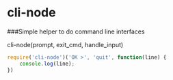 cli-node
==================
###Simple helper to do command line interfaces

cli-node(prompt, exit_cmd, handle_input)

```javascript
require('cli-node')('OK >', 'quit', function(line) {
	console.log(line);
})
```

